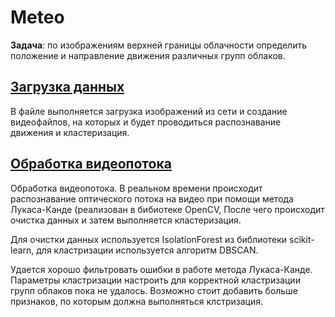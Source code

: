 # Meteo
**Задача**: по изображениям верхней границы облачности определить положение и направление движения различных групп облаков.

## [Загрузка данных](./Downloading.ipynb)

В файле выполняется загрузка изображений из сети и создание видеофайлов, на которых и будет проводиться распознавание движения и кластеризация.

## [Обработка видеопотока](./CV.ipynb)

Обработка видеопотока. В реальном времени происходит распознавание оптического потока на видео при помощи метода Лукаса-Канде (реализован в бибиотеке OpenCV, После чего происходит очистка данных и затем выполняется кластеризация.

Для очистки данных используется IsolationForest из библиотеки scikit-learn, для кластризации используется алгоритм DBSCAN.

Удается хорошо фильтровать ошибки в работе метода Лукаса-Канде. Параметры кластризации настроить для корректной кластризации групп облаков пока не удалось. Возможно стоит добавить больше признаков, по которым должна выполняться клстризация. 
